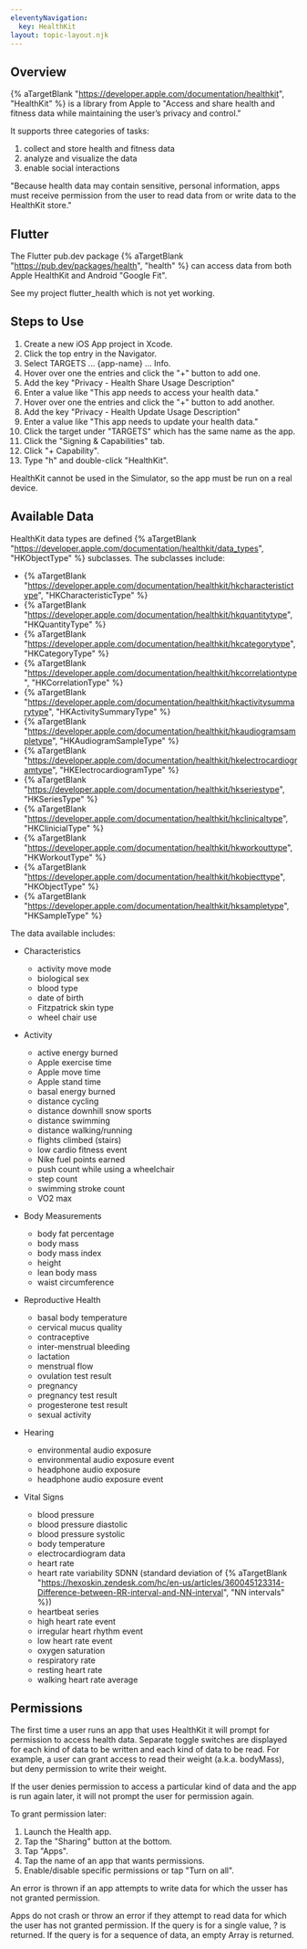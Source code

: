 ```yaml
---
eleventyNavigation:
  key: HealthKit
layout: topic-layout.njk
---
```


## Overview

{% aTargetBlank "https://developer.apple.com/documentation/healthkit",
"HealthKit" %} is a library from Apple to
"Access and share health and fitness data
while maintaining the user’s privacy and control."

It supports three categories of tasks:

1. collect and store health and fitness data
1. analyze and visualize the data
1. enable social interactions

"Because health data may contain sensitive, personal information,
apps must receive permission from the user to
read data from or write data to the HealthKit store."

## Flutter

The Flutter pub.dev package {% aTargetBlank
"https://pub.dev/packages/health", "health" %}
can access data from both Apple HealthKit and Android "Google Fit".

See my project flutter_health which is not yet working.

## Steps to Use

1. Create a new iOS App project in Xcode.
1. Click the top entry in the Navigator.
1. Select TARGETS ... {app-name} ... Info.
1. Hover over one the entries and click the "+" button to add one.
1. Add the key "Privacy - Health Share Usage Description"
1. Enter a value like "This app needs to access your health data."
1. Hover over one the entries and click the "+" button to add another.
1. Add the key "Privacy - Health Update Usage Description"
1. Enter a value like "This app needs to update your health data."
1. Click the target under "TARGETS" which has the same name as the app.
1. Click the "Signing & Capabilities" tab.
1. Click "+ Capability".
1. Type "h" and double-click "HealthKit".

HealthKit cannot be used in the Simulator,
so the app must be run on a real device.

## Available Data

HealthKit data types are defined {% aTargetBlank
"https://developer.apple.com/documentation/healthkit/data_types",
"HKObjectType" %} subclasses.
The subclasses include:

- {% aTargetBlank "https://developer.apple.com/documentation/healthkit/hkcharacteristictype", "HKCharacteristicType" %}
- {% aTargetBlank "https://developer.apple.com/documentation/healthkit/hkquantitytype", "HKQuantityType" %}
- {% aTargetBlank "https://developer.apple.com/documentation/healthkit/hkcategorytype", "HKCategoryType" %}
- {% aTargetBlank "https://developer.apple.com/documentation/healthkit/hkcorrelationtype", "HKCorrelationType" %}
- {% aTargetBlank "https://developer.apple.com/documentation/healthkit/hkactivitysummarytype", "HKActivitySummaryType" %}
- {% aTargetBlank "https://developer.apple.com/documentation/healthkit/hkaudiogramsampletype", "HKAudiogramSampleType" %}
- {% aTargetBlank "https://developer.apple.com/documentation/healthkit/hkelectrocardiogramtype", "HKElectrocardiogramType" %}
- {% aTargetBlank "https://developer.apple.com/documentation/healthkit/hkseriestype", "HKSeriesType" %}
- {% aTargetBlank "https://developer.apple.com/documentation/healthkit/hkclinicaltype", "HKClinicialType" %}
- {% aTargetBlank "https://developer.apple.com/documentation/healthkit/hkworkouttype", "HKWorkoutType" %}
- {% aTargetBlank "https://developer.apple.com/documentation/healthkit/hkobjecttype", "HKObjectType" %}
- {% aTargetBlank "https://developer.apple.com/documentation/healthkit/hksampletype", "HKSampleType" %}

The data available includes:

- Characteristics

  - activity move mode
  - biological sex
  - blood type
  - date of birth
  - Fitzpatrick skin type
  - wheel chair use

- Activity

  - active energy burned
  - Apple exercise time
  - Apple move time
  - Apple stand time
  - basal energy burned
  - distance cycling
  - distance downhill snow sports
  - distance swimming
  - distance walking/running
  - flights climbed (stairs)
  - low cardio fitness event
  - Nike fuel points earned
  - push count while using a wheelchair
  - step count
  - swimming stroke count
  - VO2 max

- Body Measurements

  - body fat percentage
  - body mass
  - body mass index
  - height
  - lean body mass
  - waist circumference

- Reproductive Health

  - basal body temperature
  - cervical mucus quality
  - contraceptive
  - inter-menstrual bleeding
  - lactation
  - menstrual flow
  - ovulation test result
  - pregnancy
  - pregnancy test result
  - progesterone test result
  - sexual activity

- Hearing

  - environmental audio exposure
  - environmental audio exposure event
  - headphone audio exposure
  - headphone audio exposure event

- Vital Signs

  - blood pressure
  - blood pressure diastolic
  - blood pressure systolic
  - body temperature
  - electrocardiogram data
  - heart rate
  - heart rate variability SDNN (standard deviation of {% aTargetBlank
    "https://hexoskin.zendesk.com/hc/en-us/articles/360045123314-Difference-between-RR-interval-and-NN-interval",
    "NN intervals" %})
  - heartbeat series
  - high heart rate event
  - irregular heart rhythm event
  - low heart rate event
  - oxygen saturation
  - respiratory rate
  - resting heart rate
  - walking heart rate average

## Permissions

The first time a user runs an app that uses HealthKit
it will prompt for permission to access health data.
Separate toggle switches are displayed
for each kind of data to be written
and each kind of data to be read.
For example, a user can grant access to read their weight (a.k.a. bodyMass),
but deny permission to write their weight.

If the user denies permission to access a particular kind of data
and the app is run again later,
it will not prompt the user for permission again.

To grant permission later:

1. Launch the Health app.
1. Tap the "Sharing" button at the bottom.
1. Tap "Apps".
1. Tap the name of an app that wants permissions.
1. Enable/disable specific permissions or tap "Turn on all".

An error is thrown if an app attempts to write data
for which the usser has not granted permission.

Apps do not crash or throw an error if they attempt to read data
for which the user has not granted permission.
If the query is for a single value, ? is returned.
If the query is for a sequence of data, an empty Array is returned.
